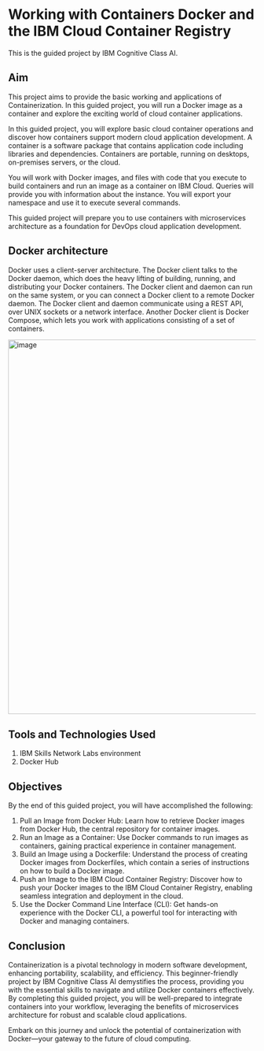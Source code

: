 # Working with Containers Docker and the IBM Cloud Container Registry

This is the guided project by IBM Cognitive Class AI. 

## Aim
This project aims to provide the basic working and applications of Containerization. In this guided project, you will run a Docker image as a container and explore the exciting world of cloud container applications.

In this guided project, you will explore basic cloud container operations and discover how containers support modern cloud application development. A container is a software package that contains application code including libraries and dependencies. Containers are portable, running on desktops, on-premises servers, or the cloud.

You will work with Docker images, and files with code that you execute to build containers and run an image as a container on IBM Cloud. Queries will provide you with information about the instance. You will export your namespace and use it to execute several commands.

This guided project will prepare you to use containers with microservices architecture as a foundation for DevOps cloud application development.

## Docker architecture
Docker uses a client-server architecture. The Docker client talks to the Docker daemon, which does the heavy lifting of building, running, and distributing your Docker containers. The Docker client and daemon can run on the same system, or you can connect a Docker client to a remote Docker daemon. The Docker client and daemon communicate using a REST API, over UNIX sockets or a network interface. Another Docker client is Docker Compose, which lets you work with applications consisting of a set of containers.

<img width="761" alt="image" src="https://github.com/Lekhansh-cmd/Working-with-Containers-Docker-and-the-IBM-Cloud-Container-Registry/assets/78807364/421b11c9-34d4-45a3-8cae-3e5ffa229411">

## Tools and Technologies Used
1. IBM Skills Network Labs environment
2. Docker Hub
   
## Objectives
By the end of this guided project, you will have accomplished the following:

1. Pull an Image from Docker Hub: Learn how to retrieve Docker images from Docker Hub, the central repository for container images.
2. Run an Image as a Container: Use Docker commands to run images as containers, gaining practical experience in container management.
3. Build an Image using a Dockerfile: Understand the process of creating Docker images from Dockerfiles, which contain a series of instructions on how to build a Docker image.
4. Push an Image to the IBM Cloud Container Registry: Discover how to push your Docker images to the IBM Cloud Container Registry, enabling seamless integration and deployment in the cloud.
5. Use the Docker Command Line Interface (CLI): Get hands-on experience with the Docker CLI, a powerful tool for interacting with Docker and managing containers.

## Conclusion
Containerization is a pivotal technology in modern software development, enhancing portability, scalability, and efficiency. This beginner-friendly project by IBM Cognitive Class AI demystifies the process, providing you with the essential skills to navigate and utilize Docker containers effectively. By completing this guided project, you will be well-prepared to integrate containers into your workflow, leveraging the benefits of microservices architecture for robust and scalable cloud applications.

Embark on this journey and unlock the potential of containerization with Docker—your gateway to the future of cloud computing.




